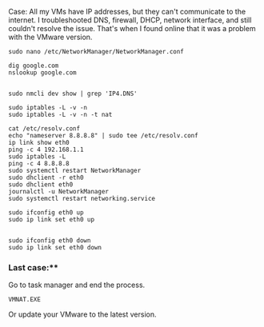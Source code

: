 Case: All my VMs have IP addresses, but they can't communicate to the internet. I troubleshooted DNS, firewall, DHCP, network interface, and still couldn't resolve the issue. That's when I found online that it was a problem with the VMware version.

````
sudo nano /etc/NetworkManager/NetworkManager.conf
`````

````shell
dig google.com
nslookup google.com


sudo nmcli dev show | grep 'IP4.DNS'
`````


````shell
sudo iptables -L -v -n
sudo iptables -L -v -n -t nat
`````


````shell
cat /etc/resolv.conf
echo "nameserver 8.8.8.8" | sudo tee /etc/resolv.conf
ip link show eth0
ping -c 4 192.168.1.1
sudo iptables -L
ping -c 4 8.8.8.8
sudo systemctl restart NetworkManager
sudo dhclient -r eth0
sudo dhclient eth0
journalctl -u NetworkManager
sudo systemctl restart networking.service
```````


````shell
sudo ifconfig eth0 up
sudo ip link set eth0 up


sudo ifconfig eth0 down
sudo ip link set eth0 down
`````


### Last case:**

Go to task manager and end the process.

````Windows
VMNAT.EXE 
`````

Or update your VMware to the latest version.